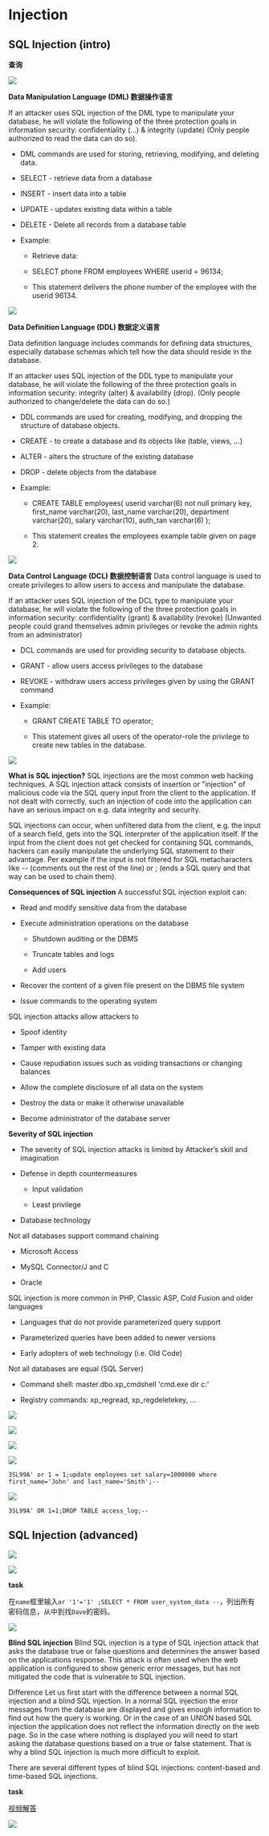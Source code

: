 <!--
 * @Author: kok-s0s
 * @Date: 2021-04-28 09:17:19
 * @LastEditTime: 2021-04-29 18:45:44
 * @Description: record
-->

# Injection

## SQL Injection (intro)

**查询**

![](/images/webgoat-Injection/001.png)

**Data Manipulation Language (DML)  数据操作语言**

If an attacker uses SQL injection of the DML type to manipulate your database, he will violate the following of the three protection goals in information security: confidentiality (…) & integrity (update) (Only people authorized to read the data can do so).

- DML commands are used for storing, retrieving, modifying, and deleting data.

- SELECT - retrieve data from a database

- INSERT - insert data into a table

- UPDATE - updates existing data within a table

- DELETE - Delete all records from a database table

- Example:

  - Retrieve data:

  - SELECT phone
    FROM employees
    WHERE userid = 96134;

  - This statement delivers the phone number of the employee with the userid 96134.

![](./images/webgoat-Injection/002.png)

**Data Definition Language (DDL)  数据定义语言**

Data definition language includes commands for defining data structures, especially database schemas which tell how the data should reside in the database.

If an attacker uses SQL injection of the DDL type to manipulate your database, he will violate the following of the three protection goals in information security: integrity (alter) & availability (drop). (Only people authorized to change/delete the data can do so.)

- DDL commands are used for creating, modifying, and dropping the structure of database objects.

- CREATE - to create a database and its objects like (table, views, …)

- ALTER - alters the structure of the existing database

- DROP - delete objects from the database

- Example:

  - CREATE TABLE employees(
        userid varchar(6) not null primary key,
        first_name varchar(20),
        last_name varchar(20),
        department varchar(20),
        salary varchar(10),
        auth_tan varchar(6)
    );

  - This statement creates the employees example table given on page 2.

![](./images/webgoat-Injection/003.png)

**Data Control Language (DCL)  数据控制语言**
Data control language is used to create privileges to allow users to access and manipulate the database.

If an attacker uses SQL injection of the DCL type to manipulate your database, he will violate the following of the three protection goals in information security: confidentiality (grant) & availability (revoke) (Unwanted people could grand themselves admin privileges or revoke the admin rights from an administrator)

- DCL commands are used for providing security to database objects.

- GRANT - allow users access privileges to the database

- REVOKE - withdraw users access privileges given by using the GRANT command

- Example:

  - GRANT CREATE TABLE
TO operator;

  - This statement gives all users of the operator-role the privilege to create new tables in the database.

![](./images/webgoat-Injection/004.png)



**What is SQL injection?**
SQL injections are the most common web hacking techniques. A SQL injection attack consists of insertion or "injection" of malicious code via the SQL query input from the client to the application. If not dealt with correctly, such an injection of code into the application can have an serious impact on e.g. data integrity and security.

SQL injections can occur, when unfiltered data from the client, e.g. the input of a search field, gets into the SQL interpreter of the application itself. If the input from the client does not get checked for containing SQL commands, hackers can easily manipulate the underlying SQL statement to their advantage.
Per example if the input is not filtered for SQL metacharacters like -- (comments out the rest of the line) or ; (ends a SQL query and that way can be used to chain them).

**Consequences of SQL injection**
A successful SQL injection exploit can:
- Read and modify sensitive data from the database

- Execute administration operations on the database

  - Shutdown auditing or the DBMS

  - Truncate tables and logs

  - Add users

- Recover the content of a given file present on the DBMS file system

- Issue commands to the operating system

SQL injection attacks allow attackers to
- Spoof identity

- Tamper with existing data

- Cause repudiation issues such as voiding transactions or changing balances

- Allow the complete disclosure of all data on the system

- Destroy the data or make it otherwise unavailable

- Become administrator of the database server

**Severity of SQL injection**
- The severity of SQL injection attacks is limited by
Attacker’s skill and imagination

- Defense in depth countermeasures

  - Input validation

  - Least privilege

- Database technology

Not all databases support command chaining
- Microsoft Access

- MySQL Connector/J and C

- Oracle

SQL injection is more common in PHP, Classic ASP, Cold Fusion and older languages
- Languages that do not provide parameterized query support

- Parameterized queries have been added to newer versions

- Early adopters of web technology (i.e. Old Code)

Not all databases are equal (SQL Server)
- Command shell: master.dbo.xp_cmdshell 'cmd.exe dir c:'

- Registry commands: xp_regread, xp_regdeletekey, …

![](./images/webgoat-Injection/005.png)

![](./images/webgoat-Injection/006.png)

![](./images/webgoat-Injection/007.png)

![](./images/webgoat-Injection/008.png)

`3SL99A' or 1 = 1;update employees set salary=1000000 where first_name='John' and last_name='Smith';--`

![](./images/webgoat-Injection/009.png)

`3SL99A' OR 1=1;DROP TABLE access_log;--`


## SQL Injection (advanced)

![](./images/webgoat-Injection/010.png)

![](./images/webgoat-Injection/011.png)

**task**

在`name`框里输入`or '1'='1' ;SELECT * FROM user_system_data --`，列出所有密码信息，从中到找`Dave`的密码。

![](./images/webgoat-Injection/012.png)

**Blind SQL injection**
Blind SQL injection is a type of SQL injection attack that asks the database true or false questions and determines the answer based on the applications response. This attack is often used when the web application is configured to show generic error messages, but has not mitigated the code that is vulnerable to SQL injection.

Difference
Let us first start with the difference between a normal SQL injection and a blind SQL injection. In a normal SQL injection the error messages from the database are displayed and gives enough information to find out how the query is working. Or in the case of an UNION based SQL injection the application does not reflect the information directly on the web page. So in the case where nothing is displayed you will need to start asking the database questions based on a true or false statement. That is why a blind SQL injection is much more difficult to exploit.

There are several different types of blind SQL injections: content-based and time-based SQL injections.



**task**

[视频解答](https://www.youtube.com/watch?v=GtsHoeIlSf8)

![](./images/webgoat-Injection/013.png)

